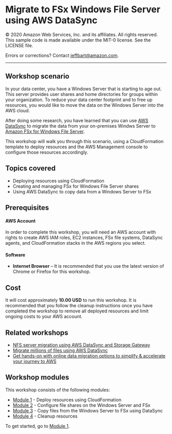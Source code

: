 # Migrate to FSx Windows File Server using AWS DataSync

© 2020 Amazon Web Services, Inc. and its affiliates. All rights reserved.
This sample code is made available under the MIT-0 license. See the LICENSE file.

Errors or corrections? Contact [jeffbart@amazon.com](mailto:jeffbart@amazon.com).

---

## Workshop scenario

In your data center, you have a Windows Server that is starting to age out.  This server provides user shares and home directories for groups within your organization.  To reduce your data center footprint and to free up resources, you would like to move the data on the Windows Server into the AWS cloud.

After doing some research, you have learned that you can use [AWS DataSync](https://aws.amazon.com/datasync/) to migrate the data from your on-premises Windws Server to [Amazon FSx for Windows File Server](https://aws.amazon.com/fsx/windows/).

This workshop will walk you through this scenario, using a CloudFormation template to deploy resources and the AWS Management console to configure those resources accordingly.

## Topics covered

- Deploying resources using CloudFormation
- Creating and managing FSx for Windows File Server shares
- Using AWS DataSync to copy data from a Windows Server to FSx

## Prerequisites

#### AWS Account

In order to complete this workshop, you will need an AWS account with rights to create AWS IAM roles, EC2 instances, FSx file systems, DataSync agents, and CloudFormation stacks in the AWS regions you select.

#### Software

- **Internet Browser**  – It is recommended that you use the latest version of Chrome or Firefox for this workshop.

## Cost

It will cost approximately **10.00 USD** to run this workshop.  It is recommended that you follow the cleanup instructions once you have completed the workshop to remove all deployed resources and limit ongoing costs to your AWS account.

## Related workshops

- [NFS server migration using AWS DataSync and Storage Gateway](https://github.com/aws-samples/aws-datasync-migration-workshop/blob/master/workshops/nfs-migration)
- [Migrate millions of files using AWS DataSync](https://github.com/aws-samples/aws-datasync-migration-workshop/blob/master/workshops/nfs-million-files)
- [Get hands-on with online data migration options to simplify & accelerate your journey to AWS](https://github.com/aws-samples/aws-online-data-migration-workshop)

## Workshop modules

This workshop consists of the following modules:

- [Module 1](module1) - Deploy resources using CloudFormation
- [Module 2](module2) - Configure file shares on the Windows Server and FSx
- [Module 3](module3) - Copy files from the Windows Server to FSx using DataSync
- [Module 4](module4) - Cleanup resources

To get started, go to [Module 1](module1).
